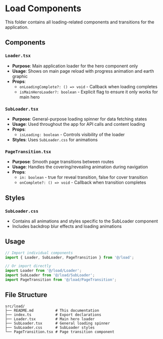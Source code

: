# Load Components

This folder contains all loading-related components and transitions for the application.

## Components

### `Loader.tsx`
- **Purpose**: Main application loader for the hero component only
- **Usage**: Shows on main page reload with progress animation and earth graphic
- **Props**: 
  - `onLoadingComplete?: () => void` - Callback when loading completes
  - `isMainHeroLoader?: boolean` - Explicit flag to ensure it only works for main hero

### `SubLoader.tsx`
- **Purpose**: General-purpose loading spinner for data fetching states
- **Usage**: Used throughout the app for API calls and content loading
- **Props**:
  - `isLoading: boolean` - Controls visibility of the loader
- **Styles**: Uses `SubLoader.css` for animations

### `PageTransition.tsx`
- **Purpose**: Smooth page transitions between routes
- **Usage**: Handles the covering/revealing animation during navigation
- **Props**:
  - `in: boolean` - true for reveal transition, false for cover transition
  - `onComplete?: () => void` - Callback when transition completes

## Styles

### `SubLoader.css`
- Contains all animations and styles specific to the SubLoader component
- Includes backdrop blur effects and loading animations

## Usage

```typescript
// Import individual components
import { Loader, SubLoader, PageTransition } from '@/load';

// Or import directly
import Loader from '@/load/Loader';
import SubLoader from '@/load/SubLoader';
import PageTransition from '@/load/PageTransition';
```

## File Structure
```
src/load/
├── README.md          # This documentation
├── index.ts           # Export declarations
├── Loader.tsx         # Main hero loader
├── SubLoader.tsx      # General loading spinner  
├── SubLoader.css      # SubLoader styles
└── PageTransition.tsx # Page transition component
``` 